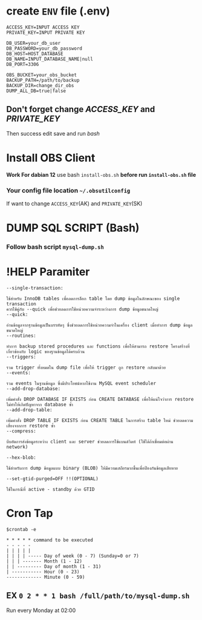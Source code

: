 # create `ENV` file (.env)
```
ACCESS_KEY=INPUT ACCESS KEY
PRIVATE_KEY=INPUT PRIVATE KEY

DB_USER=your_db_user
DB_PASSWORD=your_db_password
DB_HOST=HOST_DATABASE
DB_NAME=INPUT_DATABASE_NAME|null
DB_PORT=3306

OBS_BUCKET=your_obs_bucket
BACKUP_PATH=/path/to/backup
BACKUP_DIR=change_dir_obs
DUMP_ALL_DB=true|false
```
## Don't forget change *ACCESS_KEY* and *PRIVATE_KEY*
Then success edit save and run *bash*

# Install OBS Client
**Work For dabian 12**
use bash `install-obs.sh` **before run `install-obs.sh` file**

### Your config file location `~/.obsutilconfig` 
If want to change `ACCESS_KEY`(AK) and `PRIVATE_KEY`(SK)

# DUMP SQL SCRIPT (Bash)
### Follow bash script `mysql-dump.sh`

# !HELP Paramiter
```
--single-transaction:

ใช้สำหรับ InnoDB tables เพื่อลดการล็อก table โดย dump ข้อมูลในลักษณะของ single transaction
ควรใช้คู่กับ --quick เพื่อช่วยลดการใช้หน่วยความจำระหว่างการ dump ข้อมูลขนาดใหญ่
--quick:

อ่านข้อมูลจากฐานข้อมูลเป็นบรรทัดๆ ซึ่งช่วยลดการใช้หน่วยความจำในเครื่อง client เมื่อทำการ dump ข้อมูลขนาดใหญ่
--routines:

ทำการ backup stored procedures และ functions เพื่อให้สามารถ restore โครงสร้างที่เกี่ยวข้องกับ logic ของฐานข้อมูลได้ครบถ้วน
--triggers:

รวม trigger ทั้งหมดใน dump file เพื่อให้ trigger ถูก restore กลับมาด้วย
--events:

รวม events ในฐานข้อมูล ซึ่งมีประโยชน์หากใช้งาน MySQL event scheduler
--add-drop-database:

เพิ่มคำสั่ง DROP DATABASE IF EXISTS ก่อน CREATE DATABASE เพื่อให้แน่ใจว่าการ restore ไม่ทำให้เกิดปัญหาจาก database ซ้ำ
--add-drop-table:

เพิ่มคำสั่ง DROP TABLE IF EXISTS ก่อน CREATE TABLE ในการสร้าง table ใหม่ ช่วยลดความเสี่ยงจากการ restore ซ้ำ
--compress:

บีบอัดการส่งข้อมูลระหว่าง client และ server ช่วยลดการใช้แบนด์วิดท์ (ใช้ได้ถ้าเชื่อมต่อผ่าน network)

--hex-blob:

ใช้สำหรับการ dump ข้อมูลแบบ binary (BLOB) ให้มีความเสถียรมากขึ้นเพื่อป้องกันข้อมูลเสียหาย

--set-gtid-purged=OFF !!(OPTIONAL)

ใช้ในกรณีที่ active - standby ด้วย GTID
```

# Cron Tap
`$crontab -e` 
```
* * * * * command to be executed
- - - - -
| | | | |
| | | | ----- Day of week (0 - 7) (Sunday=0 or 7)
| | | ------- Month (1 - 12)
| | --------- Day of month (1 - 31)
| ----------- Hour (0 - 23)
------------- Minute (0 - 59)
```
## EX `0 2 * * 1 bash /full/path/to/mysql-dump.sh`
Run every Monday at 02:00